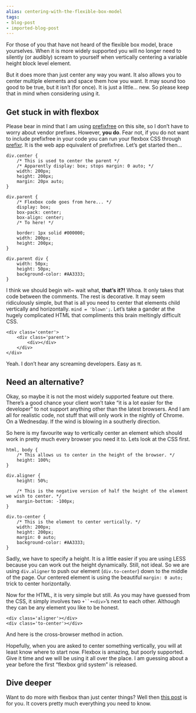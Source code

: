 ```yaml
---
alias: centering-with-the-flexible-box-model
tags:
- blog-post
- imported-blog-post
---
```



For those of you that have not heard of the flexible box model, brace yourselves. When it is more widely supported you will no longer need to silently (or audibly) scream to yourself when vertically centering a variable height block level element.

But it does more than just center any way you want. It also allows you to center multiple elements and space them how you want. It may sound too good to be true, but it isn’t (for once). It is just a little… new. So please keep that in mind when considering using it.

## Get stuck in with flexbox

Please bear in mind that I am using [prefixfree](https://github.com/LeaVerou/prefixfree) on this site, so I don’t have to worry about vendor prefixes. However, **you do**. Fear not, if you do not want to include prefixfree in your code you can run your flexbox CSS through [prefixr](http://prefixr.com/). It is the web app equivalent of prefixfree. Let’s get started then…

```
div.center {
    /* This is used to center the parent */
    /* Apparently display: box; stops margin: 0 auto; */
    width: 200px;
    height: 200px;
    margin: 20px auto;
}

div.parent {
    /* Flexbox code goes from here... */
    display: box;
    box-pack: center;
    box-align: center;
    /* To here! */

    border: 1px solid #000000;
    width: 200px;
    height: 200px;
}

div.parent div {
    width: 50px;
    height: 50px;
    background-color: #AA3333;
}
```

I think we should begin wit~ wait what, **that’s it?!** Whoa. It only takes that code between the comments. The rest is decorative. It may seem ridiculously simple, but that is all you need to center that elements child vertically and horizontally. `mind = 'blown';`. Let’s take a gander at the hugely complicated HTML that compliments this brain meltingly difficult CSS.

```
<div class='center'>
    <div class='parent'>
        <div></div>
    </div>
</div>
```

Yeah. I don’t hear any screaming developers. Easy as π.

## Need an alternative?

Okay, so maybe it is not the most widely supported feature out there. There’s a good chance your client won’t take “it is a lot easier for the developer” to not support anything other than the latest browsers. And I am all for realistic code, not stuff that will only work in the nightly of Chrome. On a Wednesday. If the wind is blowing in a southerly direction.

So here is my favourite way to vertically center an element which should work in pretty much every browser you need it to. Lets look at the CSS first.

```
html, body {
    /* This allows us to center in the height of the browser. */
    height: 100%;
}

div.aligner {
    height: 50%;

    /* This is the negative version of half the height of the element we wish to center. */
    margin-bottom: -100px;
}

div.to-center {
    /* This is the element to center vertically. */
    width: 200px;
    height: 200px;
    margin: 0 auto;
    background-color: #AA3333;
}
```

Sadly, we have to specify a height. It is a little easier if you are using LESS because you can work out the height dynamically. Still, not ideal. So we are using `div.aligner` to push our element (`div.to-center`) down to the middle of the page. Our centered element is using the beautiful `margin: 0 auto;` trick to center horizontally.

Now for the HTML, it is very simple but still. As you may have guessed from the CSS, it simply involves two `+``+<div>`’s next to each other. Although they can be any element you like to be honest.

```
<div class='aligner'></div>
<div class='to-center'></div>
```

And here is the cross-browser method in action.

Hopefully, when you are asked to center something vertically, you will at least know where to start now. Flexbox is amazing, but poorly supported. Give it time and we will be using it all over the place. I am guessing about a year before the first “flexbox grid system” is released.

## Dive deeper

Want to do more with flexbox than just center things? Well then [this post](http://www.html5rocks.com/en/tutorials/flexbox/quick/) is for you. It covers pretty much everything you need to know.
